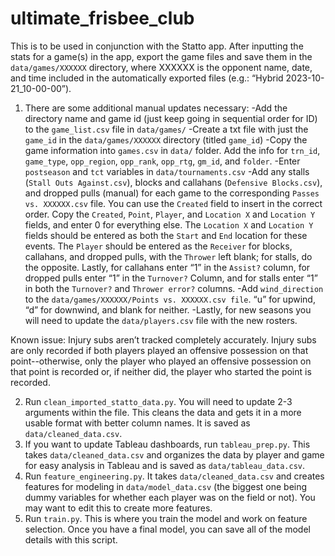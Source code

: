 # ultimate_frisbee_club

This is to be used in conjunction with the Statto app. After inputting the stats for a game(s) in the app, export the game files and save them in the `data/games/XXXXXX` directory, where XXXXXX is the opponent name, date, and time included in the automatically exported files (e.g.: “Hybrid 2023-10-21_10-00-00”).

1. There are some additional manual updates necessary:
-Add the directory name and game id (just keep going in sequential order for ID) to the `game_list.csv` file in `data/games/`
-Create a txt file with just the `game_id` in the `data/games/XXXXXX` directory (titled `game_id`)
-Copy the game information into  `games.csv` in `data/` folder. Add the info for `trn_id`, `game_type`, `opp_region`, `opp_rank`, `opp_rtg`, `gm_id`, and `folder`.
-Enter `postseason` and `tct` variables in `data/tournaments.csv`
-Add any stalls (`Stall Outs Against.csv`), blocks and callahans (`Defensive Blocks.csv`), and dropped pulls (manual) for each game to the corresponding `Passes vs. XXXXXX.csv` file. You can use the `Created` field to insert in the correct order. Copy the `Created`, `Point`, `Player`, and `Location X` and `Location Y` fields, and enter 0 for everything else. The `Location X` and `Location Y` fields should be entered as both the `Start` and `End` location for these events. The `Player` should be entered as the `Receiver` for blocks, callahans, and dropped pulls, with the `Thrower` left blank; for stalls, do the opposite. Lastly, for callahans enter “1” in the `Assist?` column, for dropped pulls enter “1” in the `Turnover?` Column, and for stalls enter “1” in both the `Turnover?` and `Thrower error?` columns.
-Add `wind_direction` to the `data/games/XXXXXX/Points vs. XXXXXX.csv file`. “u” for upwind, “d” for downwind, and blank for neither.
-Lastly, for new seasons you will need to update the `data/players.csv` file with the new rosters.

Known issue: Injury subs aren’t tracked completely accurately. Injury subs are only recorded if both players played an offensive possession on that point--otherwise, only the player who played an offensive possession on that point is recorded or, if neither did, the player who started the point is recorded.

2. Run `clean_imported_statto_data.py`. You will need to update 2-3 arguments within the file. This cleans the data and gets it in a more usable format with better column names. It is saved as `data/cleaned_data.csv`.
3. If you want to update Tableau dashboards, run `tableau_prep.py`. This takes `data/cleaned_data.csv` and organizes the data by player and game for easy analysis in Tableau and is saved as `data/tableau_data.csv`.
4. Run `feature_engineering.py`. It takes `data/cleaned_data.csv` and creates features for modeling in `data/model_data.csv` (the biggest one being dummy variables for whether each player was on the field or not). You may want to edit this to create more features.
5. Run `train.py`. This is where you train the model and work on feature selection. Once you have a final model, you can save all of the model details with this script.
